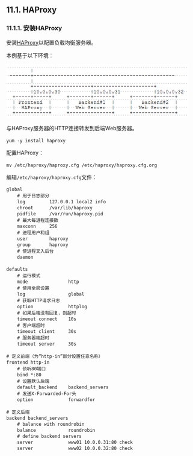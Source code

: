 ## 11.1. HAProxy

### 11.1.1. 安装HAProxy

安装[HAProxy](http://www.haproxy.org/)以配置负载均衡服务器。

本例基于以下环境：

![haproxy-environment](../Contents/haproxy-environment.png)

与HAProxy服务器的HTTP连接转发到后端Web服务器。

`yum -y install haproxy`

配置HAProxy：

`mv /etc/haproxy/haproxy.cfg /etc/haproxy/haproxy.cfg.org`

编辑`/etc/haproxy/haproxy.cfg`文件：

```
global
    # 用于日志部分
    log         127.0.0.1 local2 info
    chroot      /var/lib/haproxy
    pidfile     /var/run/haproxy.pid
    # 最大每进程连接数
    maxconn     256
    # 进程用户和组
    user        haproxy
    group       haproxy
    # 使进程叉入后台
    daemon

defaults
    # 运行模式
    mode               http
    # 使用全局设置
    log                global
    # 获取HTTP请求日志
    option             httplog
    # 如果后端没有回复，则超时
    timeout connect    10s
    # 客户端超时
    timeout client     30s
    # 服务器端超时
    timeout server     30s

# 定义前端（为“http-in”部分设置任意名称）
frontend http-in
    # 侦听80端口
    bind *:80
    # 设置默认后端
    default_backend    backend_servers
    # 发送X-Forwarded-For头
    option             forwardfor

# 定义后端
backend backend_servers
    # balance with roundrobin
    balance            roundrobin
    # define backend servers
    server             www01 10.0.0.31:80 check
    server             www02 10.0.0.32:80 check
```


















